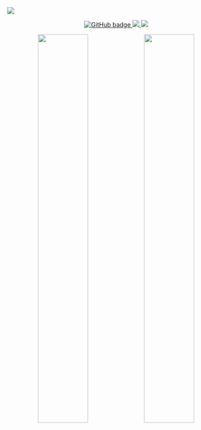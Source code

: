 
<img src="https://raw.githubusercontent.com/htmlcssphpjs/htmlcssphpjs/main/github-banner.png.png" />

<p align="center">
  <a href="https://github.com/htmlcssphpjs?tab=followers">
    <img src="https://img.shields.io/github/followers/htmlcssphpjs?label=Followers&logo=GitHub&style=for-the-badge" alt="GitHub badge" />
  </a>
  <a href="https://discord.gg/D6nqPnjk">
    <img src="https://img.shields.io/discord/833380546574811166?logo=discord&style=for-the-badge" />
  </a>
  <a href="https://github.com/htmlcssphpjs/htmlcssphpjs/blob/main/projects.md">
    <img src="https://img.shields.io/badge/Projects-17-blue?style=for-the-badge&logo=appveyor" />
  </a>
</p>

<p align="center">
  <img width="48%" src="https://github-readme-stats.vercel.app/api?username=htmlcssphpjs&show_icons=true&theme=tokyonight" />
  <img width="48%" src="https://github-readme-streak-stats.herokuapp.com/?user=htmlcssphpjs&theme=tokyonight" />
</p>
